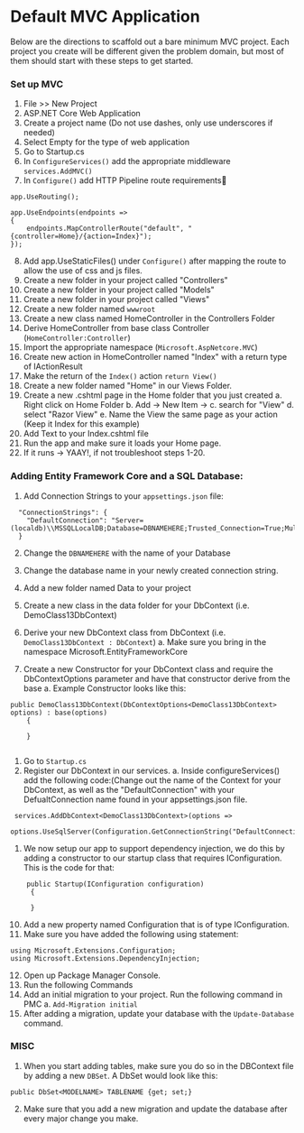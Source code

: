 # Default MVC Application

Below are the directions to scaffold out a bare minimum MVC project. Each project you create will be different given the problem domain, but most of them should start with these steps to get started. 

### Set up MVC
1. File >> New Project
1. ASP.NET Core Web Application
1. Create a project name (Do not use dashes, only use underscores if needed)
1. Select Empty for the type of web application
1. Go to Startup.cs
1. In `ConfigureServices()` add the appropriate middleware `services.AddMVC()`
1. In `Configure()` add HTTP Pipeline route requirements

```
app.UseRouting();

app.UseEndpoints(endpoints =>
{
    endpoints.MapControllerRoute("default", "{controller=Home}/{action=Index}");    
});
```

8. Add app.UseStaticFiles() under `Configure()` after mapping the route to allow the use of css and js files.
1. Create a new folder in your project called "Controllers"
1. Create a new folder in your project called "Models"
1. Create a new folder in your project called "Views"
1. Create a new folder named `wwwroot`
1. Create a new class named HomeController in the Controllers Folder
1. Derive HomeController from base class Controller (`HomeController:Controller`)
1. Import the appropriate namespace (`Microsoft.AspNetcore.MVC`)
1. Create new action in HomeController named "Index" with a return type of IActionResult
1. Make the return of the `Index()` action `return View()`
1. Create a new folder named "Home" in our Views Folder.
1. Create a new .cshtml page in the Home folder that you just created
    a. Right click on Home Folder
    b. Add -> New Item ->
    c. search for "View" 
    d. select "Razor View"
    e. Name the View the same page as your action (Keep it Index for this example)
1. Add Text to your Index.cshtml file
1. Run the app and make sure it loads your Home page.
1. If it runs -> YAAY!, if not troubleshoot steps 1-20.


### Adding Entity Framework Core and a SQL Database:
1. Add Connection Strings to your `appsettings.json` file:

```
  "ConnectionStrings": {
    "DefaultConnection": "Server=(localdb)\\MSSQLLocalDB;Database=DBNAMEHERE;Trusted_Connection=True;MultipleActiveResultSets=true"
  }
```

2. Change the `DBNAMEHERE` with the name of your Database
    
1. Change the database name in your newly created connection string. 
1. Add a new folder named Data to your project
1. Create a new class in the data folder for your DbContext (i.e. DemoClass13DbContext)
1. Derive your new DbContext class from DbContext (i.e. `DemoClass13DbContext : DbContext`)
    a. Make sure you bring in the namespace Microsoft.EntityFrameworkCore
1. Create a new Constructor for your DbContext class and require the DbContextOptions parameter and have that constructor derive from the base
    a. Example Constructor looks like this:

```
public DemoClass13DbContext(DbContextOptions<DemoClass13DbContext> options) : base(options)
    {
     
    }
        
```

1. Go to `Startup.cs`
1. Register our DbContext in our services. 
    a. Inside configureServices() add the following code:(Change out the name of the Context for your DbContext, as well as the "DefaultConnection" with your DefualtConnection name found in your appsettings.json file. 

```
 services.AddDbContext<DemoClass13DbContext>(options =>
      options.UseSqlServer(Configuration.GetConnectionString("DefaultConnection")));
```
    
1. We now setup our app to support dependency injection, we do this by adding a constructor to our startup class that requires IConfiguration. This is the code for that:
```
    public Startup(IConfiguration configuration)
     {
        
     }
```

10. Add a new property named Configuration that is of type IConfiguration.
1. Make sure you have added the following using statement:
```
using Microsoft.Extensions.Configuration;
using Microsoft.Extensions.DependencyInjection;
```
    
12. Open up Package Manager Console.
1. Run the following Commands
1. Add an initial migration to your project. Run the following command in PMC
    a. `Add-Migration initial`
1. After adding a migration, update your database with the `Update-Database` command. 
        
### MISC

1. When you start adding tables, make sure you do so in the DBContext file by adding a new `DBSet`. 
A DbSet would look like this:

```
public DbSet<MODELNAME> TABLENAME {get; set;}
```

2. Make sure that you add a new migration and update the database after every major change you make. 


